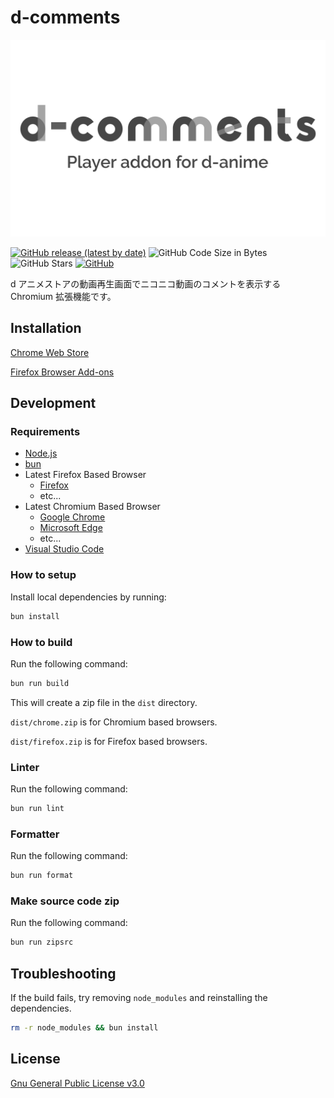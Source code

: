 # d-comments

![d-comments logo](./.store/d-comments.png)

[![GitHub release (latest by date)](https://img.shields.io/github/v/release/gobosan/d-comments)](https://github.com/gobosan/d-comments/releases/latest)
![GitHub Code Size in Bytes](https://img.shields.io/github/languages/code-size/gobosan/d-comments)
![GitHub Stars](https://img.shields.io/github/stars/gobosan/d-comments)
[![GitHub](https://img.shields.io/github/license/gobosan/d-comments)](./LICENSE.txt)

d アニメストアの動画再生画面でニコニコ動画のコメントを表示する Chromium 拡張機能です。

## Installation

[Chrome Web Store](https://chrome.google.com/webstore/detail/d-comments/jocjhkklfiaojhhnjiejmimlohaemiep)

[Firefox Browser Add-ons](https://addons.mozilla.org/ja/firefox/addon/d-comments/)

## Development

### Requirements

- [Node.js](https://nodejs.org/ja/)
- [bun](https://bun.sh)
- Latest Firefox Based Browser
  - [Firefox](https://www.mozilla.org/ja/firefox/new/)
  - etc...
- Latest Chromium Based Browser
  - [Google Chrome](https://www.google.com/intl/ja_jp/chrome/)
  - [Microsoft Edge](https://www.microsoft.com/ja-jp/edge)
  - etc...
- [Visual Studio Code](https://code.visualstudio.com/)

### How to setup

Install local dependencies by running:

```sh
bun install
```

### How to build

Run the following command:

```sh
bun run build
```

This will create a zip file in the `dist` directory.

`dist/chrome.zip` is for Chromium based browsers.

`dist/firefox.zip` is for Firefox based browsers.

### Linter

Run the following command:

```sh
bun run lint
```

### Formatter

Run the following command:

```sh
bun run format
```

### Make source code zip

Run the following command:

```sh
bun run zipsrc
```

## Troubleshooting

If the build fails, try removing `node_modules` and reinstalling the dependencies.

```sh
rm -r node_modules && bun install
```

## License

[Gnu General Public License v3.0](LICENSE.txt)
